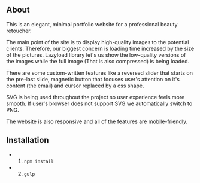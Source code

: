 ## About
This is an elegant, minimal portfolio website for a professional beauty retoucher.

The main point of the site is to display high-quality images to the potential clients. Therefore, our biggest concern is loading time increased by the size of the pictures.  Lazyload library let's us show the low-quality versions of the images while the full image (That is also compressed) is being loaded.

There are some custom-written features like a reversed slider that starts on the pre-last slide, magnetic button that focuses user's attention on it's content (the email) and cursor replaced by a css shape.

SVG is being used throughout the project so user experience feels more smooth. If user's browser does not support SVG we automatically switch to PNG.

The website is also responsive and all of the features are mobile-friendly.

## Installation
 - 1. `npm install`
 - 2. `gulp`
